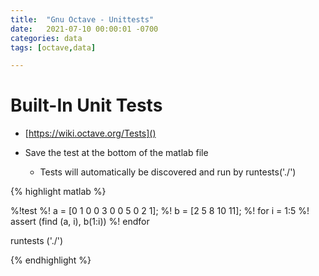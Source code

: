 ```yaml
---
title:  "Gnu Octave - Unittests"
date:   2021-07-10 00:00:01 -0700
categories: data
tags: [octave,data]

---
```

# Built-In Unit Tests

- [https://wiki.octave.org/Tests]()

- Save the test at the bottom of the matlab file
  - Tests will automatically be discovered and run by runtests('./') 

{% highlight matlab %}

%!test
%! a = [0 1 0 0 3 0 0 5 0 2 1];
%! b = [2 5 8 10 11];
%! for i = 1:5
%!   assert (find (a, i), b(1:i))
%! endfor

runtests ('./')

{% endhighlight %}